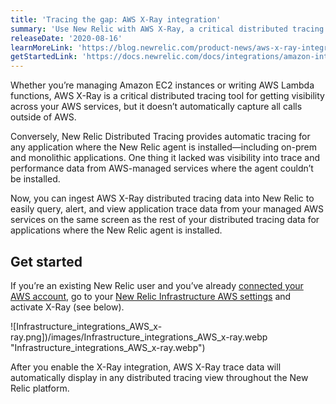 ```yaml
---
title: 'Tracing the gap: AWS X-Ray integration'
summary: 'Use New Relic with AWS X-Ray, a critical distributed tracing tool for getting visibility across your AWS services.'
releaseDate: '2020-08-16'
learnMoreLink: 'https://blog.newrelic.com/product-news/aws-x-ray-integration/'
getStartedLink: 'https://docs.newrelic.com/docs/integrations/amazon-integrations/aws-integrations-list/aws-x-ray-monitoring-integration'
---
```


Whether you’re managing Amazon EC2 instances or writing AWS Lambda functions, AWS X-Ray is a critical distributed tracing tool for getting visibility across your AWS services, but it doesn’t automatically capture all calls outside of AWS.

Conversely, New Relic Distributed Tracing provides automatic tracing for any application where the New Relic agent is installed—including on-prem and monolithic applications. One thing it lacked was visibility into trace and performance data from AWS-managed services where the agent couldn’t be installed.

Now, you can ingest AWS X-Ray distributed tracing data into New Relic to easily query, alert, and view application trace data from your managed AWS services on the same screen as the rest of your distributed tracing data for applications where the New Relic agent is installed.

## Get started

If you’re an existing New Relic user and you’ve already [connected your AWS account](https://docs.newrelic.com/docs/integrations/amazon-integrations/get-started/connect-aws-infrastructure), go to your [New Relic Infrastructure AWS settings](https://infrastructure.newrelic.com) and activate X-Ray (see below).

![Infrastructure_integrations_AWS_x-ray.png])/images/Infrastructure_integrations_AWS_x-ray.webp "Infrastructure_integrations_AWS_x-ray.webp")

After you enable the X-Ray integration, AWS X-Ray trace data will automatically display in any distributed tracing view throughout the New Relic platform.
